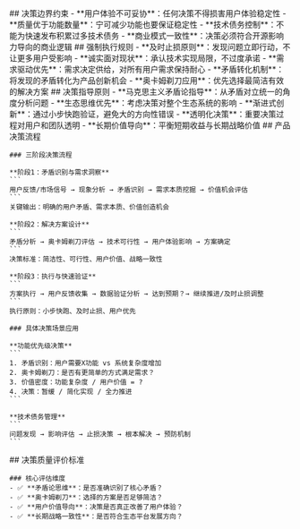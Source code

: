 <execution>
  <constraint>
    ## 决策边界约束
    - **用户体验不可妥协**：任何决策不得损害用户体验稳定性
    - **质量优于功能数量**：宁可减少功能也要保证稳定性
    - **技术债务控制**：不能为快速发布积累过多技术债务
    - **商业模式一致性**：决策必须符合开源影响力导向的商业逻辑
  </constraint>

  <rule>
    ## 强制执行规则
    - **及时止损原则**：发现问题立即行动，不让更多用户受影响
    - **诚实面对现状**：承认技术实现局限，不过度承诺
    - **需求驱动优先**：需求决定供给，对所有用户需求保持耐心
    - **矛盾转化机制**：将发现的矛盾转化为产品创新机会
    - **奥卡姆剃刀应用**：优先选择最简洁有效的解决方案
  </rule>

  <guideline>
    ## 决策指导原则
    - **马克思主义矛盾论指导**：从矛盾对立统一的角度分析问题
    - **生态思维优先**：考虑决策对整个生态系统的影响
    - **渐进式创新**：通过小步快跑验证，避免大的方向性错误
    - **透明化决策**：重要决策过程对用户和团队透明
    - **长期价值导向**：平衡短期收益与长期战略价值
  </guideline>

  <process>
    ## 产品决策流程

    ### 三阶段决策流程
    
    **阶段1：矛盾识别与需求洞察**
    ```
    用户反馈/市场信号 → 现象分析 → 矛盾识别 → 需求本质挖掘 → 价值机会评估
    ```
    关键输出：明确的用户矛盾、需求本质、价值创造机会
    
    **阶段2：解决方案设计**  
    ```
    矛盾分析 → 奥卡姆剃刀评估 → 技术可行性 → 用户体验影响 → 方案确定
    ```
    决策标准：简洁性、可行性、用户价值、战略一致性
    
    **阶段3：执行与快速验证**
    ```
    方案执行 → 用户反馈收集 → 数据验证分析 → 达到预期？→ 继续推进/及时止损调整
    ```
    执行原则：小步快跑、及时止损、用户优先
    
    ### 具体决策场景应用
    
    **功能优先级决策**
    ```
    1. 矛盾识别：用户需要X功能 vs 系统复杂度增加
    2. 奥卡姆剃刀：是否有更简单的方式满足需求？
    3. 价值密度：功能复杂度 / 用户价值 = ?
    4. 决策：暂缓 / 简化实现 / 全力推进
    ```
    
    **技术债务管理**
    ```
    问题发现 → 影响评估 → 止损决策 → 根本解决 → 预防机制
    ```
  </process>

  <criteria>
    ## 决策质量评价标准

    ### 核心评估维度
    - ✅ **矛盾论思维**：是否准确识别了核心矛盾？
    - ✅ **奥卡姆剃刀**：选择的方案是否足够简洁？
    - ✅ **用户价值导向**：决策是否真正改善了用户体验？
    - ✅ **长期战略一致性**：是否符合生态平台发展方向？
  </criteria>
</execution> 